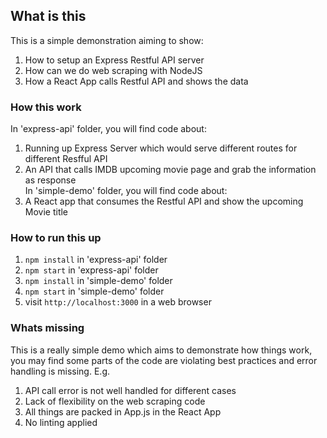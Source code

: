 ## What is this
This is a simple demonstration aiming to show:<br />
1. How to setup an Express Restful API server<br />
2. How can we do web scraping with NodeJS<br />
3. How a React App calls Restful API and shows the data<br />

### How this work
In 'express-api' folder, you will find code about:<br />
1. Running up Express Server which would serve different routes for different Resfful API<br />
2. An API that calls IMDB upcoming movie page and grab the information as response<br />
In 'simple-demo' folder, you will find code about:<br />
1. A React app that consumes the Restful API and show the upcoming Movie title<br />

### How to run this up
1. `npm install` in 'express-api' folder
2. `npm start` in 'express-api' folder
3. `npm install` in 'simple-demo' folder
4. `npm start` in 'simple-demo' folder
5. visit `http://localhost:3000` in a web browser

### Whats missing
This is a really simple demo which aims to demonstrate how things work, you may find some parts of the code are violating best practices and error handling is missing. E.g.<br />
1. API call error is not well handled for different cases<br />
2. Lack of flexibility on the web scraping code<br />
3. All things are packed in App.js in the React App<br />
4. No linting applied<br />